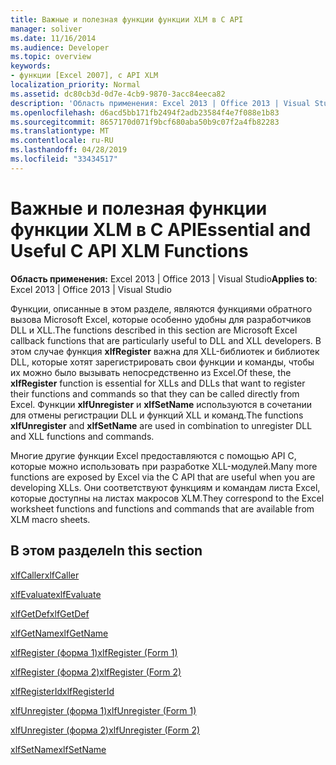 ```yaml
---
title: Важные и полезная функции функции XLM в C API
manager: soliver
ms.date: 11/16/2014
ms.audience: Developer
ms.topic: overview
keywords:
- функции [Excel 2007], c API XLM
localization_priority: Normal
ms.assetid: dc80cb3d-0d7e-4cb9-9870-3acc84eeca82
description: 'Область применения: Excel 2013 | Office 2013 | Visual Studio'
ms.openlocfilehash: d6acd5bb171fb2494f2adb23584f4e7f088e1b83
ms.sourcegitcommit: 8657170d071f9bcf680aba50b9c07f2a4fb82283
ms.translationtype: MT
ms.contentlocale: ru-RU
ms.lasthandoff: 04/28/2019
ms.locfileid: "33434517"
---
```

# <a name="essential-and-useful-c-api-xlm-functions"></a><span data-ttu-id="cfbac-104">Важные и полезная функции функции XLM в C API</span><span class="sxs-lookup"><span data-stu-id="cfbac-104">Essential and Useful C API XLM Functions</span></span>

 <span data-ttu-id="cfbac-105">**Область применения:** Excel 2013 | Office 2013 | Visual Studio</span><span class="sxs-lookup"><span data-stu-id="cfbac-105">**Applies to**: Excel 2013 | Office 2013 | Visual Studio</span></span> 
  
<span data-ttu-id="cfbac-106">Функции, описанные в этом разделе, являются функциями обратного вызова Microsoft Excel, которые особенно удобны для разработчиков DLL и XLL.</span><span class="sxs-lookup"><span data-stu-id="cfbac-106">The functions described in this section are Microsoft Excel callback functions that are particularly useful to DLL and XLL developers.</span></span> <span data-ttu-id="cfbac-107">В этом случае функция **xlfRegister** важна для XLL-библиотек и библиотек DLL, которые хотят зарегистрировать свои функции и команды, чтобы их можно было вызывать непосредственно из Excel.</span><span class="sxs-lookup"><span data-stu-id="cfbac-107">Of these, the **xlfRegister** function is essential for XLLs and DLLs that want to register their functions and commands so that they can be called directly from Excel.</span></span> <span data-ttu-id="cfbac-108">Функции **xlfUnregister** и **xlfSetName** используются в сочетании для отмены регистрации DLL и функций XLL и команд.</span><span class="sxs-lookup"><span data-stu-id="cfbac-108">The functions **xlfUnregister** and **xlfSetName** are used in combination to unregister DLL and XLL functions and commands.</span></span> 
  
<span data-ttu-id="cfbac-109">Многие другие функции Excel предоставляются с помощью API C, которые можно использовать при разработке XLL-модулей.</span><span class="sxs-lookup"><span data-stu-id="cfbac-109">Many more functions are exposed by Excel via the C API that are useful when you are developing XLLs.</span></span> <span data-ttu-id="cfbac-110">Они соответствуют функциям и командам листа Excel, которые доступны на листах макросов XLM.</span><span class="sxs-lookup"><span data-stu-id="cfbac-110">They correspond to the Excel worksheet functions and functions and commands that are available from XLM macro sheets.</span></span>
  
## <a name="in-this-section"></a><span data-ttu-id="cfbac-111">В этом разделе</span><span class="sxs-lookup"><span data-stu-id="cfbac-111">In this section</span></span>

[<span data-ttu-id="cfbac-112">xlfCaller</span><span class="sxs-lookup"><span data-stu-id="cfbac-112">xlfCaller</span></span>](xlfcaller.md)
  
[<span data-ttu-id="cfbac-113">xlfEvaluate</span><span class="sxs-lookup"><span data-stu-id="cfbac-113">xlfEvaluate</span></span>](xlfevaluate.md)
  
[<span data-ttu-id="cfbac-114">xlfGetDef</span><span class="sxs-lookup"><span data-stu-id="cfbac-114">xlfGetDef</span></span>](xlfgetdef.md)
  
[<span data-ttu-id="cfbac-115">xlfGetName</span><span class="sxs-lookup"><span data-stu-id="cfbac-115">xlfGetName</span></span>](xlfgetname.md)
  
[<span data-ttu-id="cfbac-116">xlfRegister (форма 1)</span><span class="sxs-lookup"><span data-stu-id="cfbac-116">xlfRegister (Form 1)</span></span>](xlfregister-form-1.md)
  
[<span data-ttu-id="cfbac-117">xlfRegister (форма 2)</span><span class="sxs-lookup"><span data-stu-id="cfbac-117">xlfRegister (Form 2)</span></span>](xlfregister-form-2.md)
  
[<span data-ttu-id="cfbac-118">xlfRegisterId</span><span class="sxs-lookup"><span data-stu-id="cfbac-118">xlfRegisterId</span></span>](xlfregisterid.md)
  
[<span data-ttu-id="cfbac-119">xlfUnregister (форма 1)</span><span class="sxs-lookup"><span data-stu-id="cfbac-119">xlfUnregister (Form 1)</span></span>](xlfunregister-form-1.md)
  
[<span data-ttu-id="cfbac-120">xlfUnregister (форма 2)</span><span class="sxs-lookup"><span data-stu-id="cfbac-120">xlfUnregister (Form 2)</span></span>](xlfunregister-form-2.md)
  
[<span data-ttu-id="cfbac-121">xlfSetName</span><span class="sxs-lookup"><span data-stu-id="cfbac-121">xlfSetName</span></span>](xlfsetname.md)
  

